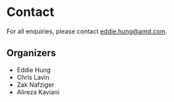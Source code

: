 # Contact

For all enquiries, please contact [eddie.hung@amd.com](mailto:eddie.hung@amd.com).

## Organizers

* Eddie Hung
* Chris Lavin
* Zak Nafziger
* Alireza Kaviani

